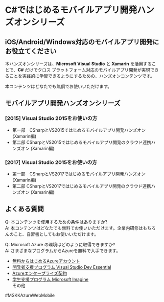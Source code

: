 # **C#ではじめるモバイルアプリ開発ハンズオンシリーズ**

## **iOS/Android/Windows対応のモバイルアプリ開発にお役立てください**

本ハンズオンシリーズは、**Microsoft Visual Studio** と **Xamarin** を活用することで、**C#** だけでクロス プラットフォーム対応のモバイルアプリ開発が実現できることを実践的に学習できるようにするための、ハンズオンコンテンツです。

本コンテンツはどなたでも無償でお使いいただけます。

## **モバイルアプリ開発ハンズオンシリーズ**

### **[2015] Visual Studio 2015をお使いの方**
* 第一部　CSharpとVS2015ではじめるモバイルアプリ開発ハンズオン (Xamarin編)  
* 第二部 CSharpとVS2015ではじめるモバイルアプリ開発のクラウド連携ハンズオン (Xamarin編) 

### **[2017] Visual Studio 2015をお使いの方**
* 第一部　CSharpとVS2017ではじめるモバイルアプリ開発ハンズオン (Xamarin編)  
* 第二部 CSharpとVS2017ではじめるモバイルアプリ開発のクラウド連携ハンズオン (Xamarin編) 

## よくある質問

Q: 本コンテンツを使用するための条件はありますか?  
A: 本コンテンツはどなたでも無料でお使いいただけます。企業内研修はもちろんのこと、自習書としてもお使いいただけます。

Q: Microsoft Azure の環境はどのように取得できますか?  
A: さまざまなプログラムからAzureを無料で入手できます。
* [無料からはじめるAzureアカウント](https://azure.microsoft.com/ja-jp/free/)
* [開発者支援プログラム Visual Studio Dev Essential](https://www.visualstudio.com/ja/dev-essentials/)
* [Azureエンタープライズ契約](https://azure.microsoft.com/ja-jp/pricing/enterprise-agreement/)
* [学生支援プログラム Microsoft Imagine](https://azure.microsoft.com/ja-jp/pricing/member-offers/imagine/)  
その他

#MSKKAzureWebMobile
